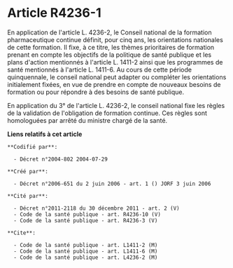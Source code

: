 # Article R4236-1

En application de l'article L. 4236-2, le Conseil national de la formation pharmaceutique continue définit, pour cinq ans,
les orientations nationales de cette formation. Il fixe, à ce titre, les thèmes prioritaires de formation prenant en compte
les objectifs de la politique de santé publique et les plans d'action mentionnés à l'article L. 1411-2 ainsi que les
programmes de santé mentionnés à l'article L. 1411-6. Au cours de cette période quinquennale, le conseil national peut
adapter ou compléter les orientations initialement fixées, en vue de prendre en compte de nouveaux besoins de formation ou
pour répondre à des besoins de santé publique.

En application du 3° de l'article L. 4236-2, le conseil national fixe les règles de la validation de l'obligation de
formation continue. Ces règles sont homologuées par arrêté du ministre chargé de la santé.

**Liens relatifs à cet article**

	**Codifié par**:

	  - Décret n°2004-802 2004-07-29

	**Créé par**:

	  - Décret n°2006-651 du 2 juin 2006 - art. 1 () JORF 3 juin 2006

	**Cité par**:

	  - Décret n°2011-2118 du 30 décembre 2011 - art. 2 (V)
	  - Code de la santé publique - art. R4236-10 (V)
	  - Code de la santé publique - art. R4236-3 (V)

	**Cite**:

	  - Code de la santé publique - art. L1411-2 (M)
	  - Code de la santé publique - art. L1411-6 (M)
	  - Code de la santé publique - art. L4236-2 (M)
